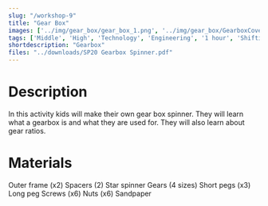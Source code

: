 ```yaml
---
slug: "/workshop-9"
title: "Gear Box"
images: ['../img/gear_box/gear_box_1.png', '../img/gear_box/GearboxCover.PNG']
tags: ['Middle', 'High', 'Technology', 'Engineering', '1 hour', 'Shifting Rhythms']
shortdescription: "Gearbox"
files: "../downloads/SP20 Gearbox Spinner.pdf"
---
```


# Description 
In this activity kids will make their own gear box spinner. They will learn what a gearbox is and what they are used for. They will also learn about gear ratios. 

# Materials
Outer frame (x2)
Spacers (2)
Star spinner
Gears (4 sizes)
Short pegs (x3)
Long peg
Screws (x6)
Nuts (x6)
Sandpaper
